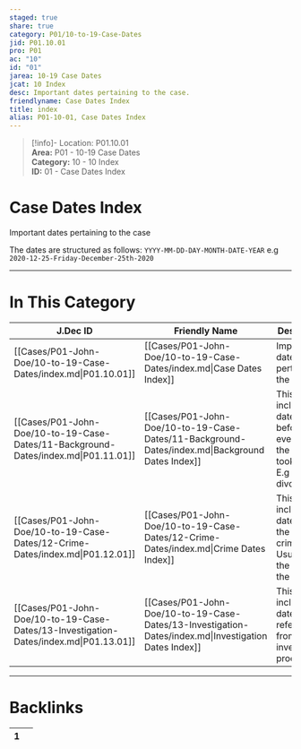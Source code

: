 ```yaml
---  
staged: true  
share: true  
category: P01/10-to-19-Case-Dates  
jid: P01.10.01  
pro: P01  
ac: "10"  
id: "01"  
jarea: 10-19 Case Dates  
jcat: 10 Index  
desc: Important dates pertaining to the case.  
friendlyname: Case Dates Index  
title: index  
alias: P01-10-01, Case Dates Index  
---  
```

  
>[!info]- Location: P01.10.01  
>**Area:** P01 - 10-19 Case Dates  
>**Category:** 10 - 10 Index  
>**ID:** 01 - Case Dates Index  
  
# Case Dates Index  
Important dates pertaining to the case  
  
The dates are structured as follows: `YYYY-MM-DD-DAY-MONTH-DATE-YEAR` e.g `2020-12-25-Friday-December-25th-2020`  
  
  
  
---  
# In This Category  
  
| J.Dec ID                                                                              | Friendly Name                                                                                         | Description                                                                               |  
| ------------------------------------------------------------------------------------- | ----------------------------------------------------------------------------------------------------- | ----------------------------------------------------------------------------------------- |  
| [[Cases/P01-John-Doe/10-to-19-Case-Dates/index.md\|P01.10.01]]                        | [[Cases/P01-John-Doe/10-to-19-Case-Dates/index.md\|Case Dates Index]]                                 | Important dates pertaining to the case.                                                   |  
| [[Cases/P01-John-Doe/10-to-19-Case-Dates/11-Background-Dates/index.md\|P01.11.01]]    | [[Cases/P01-John-Doe/10-to-19-Case-Dates/11-Background-Dates/index.md\|Background Dates Index]]       | This includes dates from before the events of the case took place. E.g date of a divorce. |  
| [[Cases/P01-John-Doe/10-to-19-Case-Dates/12-Crime-Dates/index.md\|P01.12.01]]         | [[Cases/P01-John-Doe/10-to-19-Case-Dates/12-Crime-Dates/index.md\|Crime Dates Index]]                 | This includes dates from the actual crime itself. Usually just the date of the murder.    |  
| [[Cases/P01-John-Doe/10-to-19-Case-Dates/13-Investigation-Dates/index.md\|P01.13.01]] | [[Cases/P01-John-Doe/10-to-19-Case-Dates/13-Investigation-Dates/index.md\|Investigation Dates Index]] | This includes dates referenced from the investigation process.                            |  
  
  
---  
# Backlinks  
<div><table class="dataview table-view-table"><thead class="table-view-thead"><tr class="table-view-tr-header"><th class="table-view-th"><span></span><span class="dataview small-text">1</span></th><th class="table-view-th"><span></span></th></tr></thead><tbody class="table-view-tbody"></tbody></table></div>